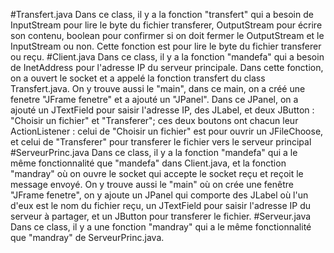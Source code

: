 #Transfert.java
Dans ce class, il y a la fonction "transfert" qui a besoin de InputStream pour lire le byte du fichier transferer, OutputStream pour écrire son contenu, boolean pour 
confirmer si on doit fermer le OutputStream et le InputStream ou non. Cette fonction est pour lire le byte du fichier transferer ou reçu.
#Client.java
Dans ce class, il y a la fonction "mandefa" qui a besoin de InetAddress pour l'adresse IP du serveur principale. Dans cette fonction, on a ouvert le socket et a appelé
la fonction transfert du class Transfert.java. On y trouve aussi le "main", dans ce main, on a créé une fenetre "JFrame fenetre" et a ajouté un "JPanel". Dans ce JPanel,
on a ajouté un JTextField pour saisir l'adresse IP, des JLabel, et deux JButton : "Choisir un fichier" et "Transferer"; ces deux boutons ont chacun leur ActionListener : 
celui de "Choisir un fichier" est pour ouvrir un JFileChoose, et celui de "Transferer" pour transferer le fichier vers le serveur principal
#ServeurPrinc.java
Dans ce class, il y a la fonction "mandefa" qui a le même fonctionnalité que "mandefa" dans Client.java, et la fonction "mandray" où on ouvre le socket qui accepte le 
socket reçu et reçoit le message envoyé. On y trouve aussi le "main" où on crée une fenêtre "JFrame fenetre", on y ajoute un JPanel qui comporte des JLabel où l'un d'eux 
est le nom du fichier reçu, un JTextField pour saisir l'adresse IP du serveur à partager, et un JButton pour transferer le fichier.
#Serveur.java
Dans ce class, il y a une fonction "mandray" qui a le même fonctionnalité que "mandray" de ServeurPrinc.java.  
